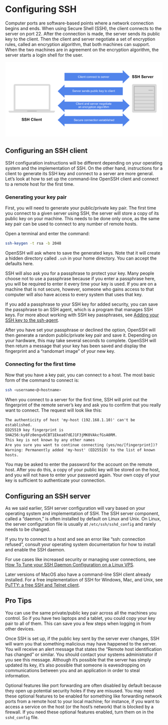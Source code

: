 
# Configuring SSH

Computer ports are software-based points where a network connection begins and ends. When using Secure Shell (SSH), the client connects to the server on port 22. After the connection is made, the server sends its public key to the client. Then the client and server negotiate a set of encryption rules, called an encryption algorithm, that both machines can support. When the two machines are in agreement on the encryption algorithm, the server starts a login shell for the user.

![alt text](image.png)

## Configuring an SSH client

SSH configuration instructions will be different depending on your operating system and the implementation of SSH. On the other hand, instructions for a client to generate its SSH key and connect to a server are more general. Let’s look at how to set up the command-line OpenSSH client and connect to a remote host for the first time.

### Generating your key pair

First, you will need to generate your public/private key pair. The first time you connect to a given server using SSH, the server will store a copy of its public key on your machine. This needs to be done only once, as the same key pair can be used to connect to any number of remote hosts.

Open a terminal and enter the command:

```bash
ssh-keygen -t rsa -b 2048
```

OpenSSH will ask where to save the generated keys. Note that it will create a hidden directory called `.ssh` in your home directory. You can accept the defaults here.

SSH will also ask you for a passphrase to protect your key. Many people choose not to use a passphrase because if you enter a passphrase here, you will be required to enter it every time your key is used. If you are on a machine that is not secure, however, someone who gains access to that computer will also have access to every system that uses that key.

If you add a passphrase to your SSH key for added security, you can save the passphrase to an SSH agent, which is a program that manages SSH keys. For more about working with SSH key passphrases, see [Adding your SSH key to the ssh-agent](https://docs.github.com/en/authentication/connecting-to-github-with-ssh/generating-a-new-ssh-key-and-adding-it-to-the-ssh-agent#adding-your-ssh-key-to-the-ssh-agent).

After you have set your passphrase or declined the option, OpenSSH will then generate a random public/private key pair and save it. Depending on your hardware, this may take several seconds to complete. OpenSSH will then return a message that your key has been saved and display the fingerprint and a “randomart image” of your new key.

### Connecting for the first time

Now that you have a key pair, you can connect to a host. The most basic form of the command to connect is:

```bash
ssh <username>@<hostname>
```

When you connect to a server for the first time, SSH will print out the fingerprint of the remote server’s key and ask you to confirm that you really want to connect. The request will look like this:

```plaintext
The authenticity of host 'my-host (192.168.1.10)' can't be established.
ED25519 key fingerprint is SHA256:ky8Fz0engv6CBT1Ekea07dEJ1F3jMK0VAkcfGsA0RM.
This key is not known by any other names
Are you sure you want to continue connecting (yes/no/[fingerprint])?
Warning: Permanently added 'my-host' (ED25519) to the list of known hosts.
```

You may be asked to enter the password for the account on the remote host. After you do this, a copy of your public key will be stored on the host, and you will not have to enter your password again. Your own copy of your key is sufficient to authenticate your connection.

## Configuring an SSH server

As we said earlier, SSH server configuration will vary based on your operating system and implementation of SSH. The SSH server component, called a “daemon,” is often installed by default on Linux and Unix. On Linux, the server configuration file is usually at `/etc/ssh/sshd_config` and rarely needs to be changed.

If you try to connect to a host and see an error like “ssh: connection refused”, consult your operating system documentation for how to install and enable the SSH daemon.

For use cases like increased security or managing user connections, see [How To Tune your SSH Daemon Configuration on a Linux VPS](https://www.digitalocean.com/community/tutorials/how-to-tune-your-ssh-daemon-configuration-on-a-linux-vps).

Later versions of MacOS also have a command-line SSH client already installed. For a free implementation of SSH for Windows, Mac, and Unix, see [PuTTY: a free SSH and Telnet client](https://www.chiark.greenend.org.uk/~sgtatham/putty/).

## Pro Tips

You can use the same private/public key pair across all the machines you control. So if you have two laptops and a tablet, you could copy your key pair to all of them. This can save you a few steps when logging in from other devices.

Once SSH is set up, if the public key sent by the server ever changes, SSH will warn you that something malicious may have happened to the server. You will receive an alert message that states the “Remote host identification has changed” or similar. You should contact your systems administrator if you see this message. Although it’s possible that the server has simply updated its key, it’s also possible that someone is eavesdropping on communications between you and an application in order to steal information.

Optional features like port forwarding are often disabled by default because they open up potential security holes if they are misused. You may need these optional features to be enabled for something like forwarding network ports from a remote host to your local machine; for instance, if you want to access a service on the host (or the host’s network) that is blocked by a firewall. If you need these optional features enabled, turn them on in the `sshd_config` file.
